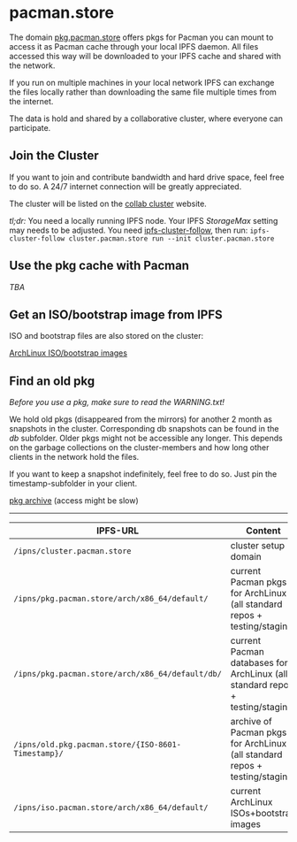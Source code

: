 # pacman.store

The domain [pkg.pacman.store](http://pkg.pacman.store) offers pkgs for Pacman you can mount to access it as Pacman cache through your local IPFS daemon. All files accessed this way will be downloaded to your IPFS cache and shared with the network.

If you run on multiple machines in your local network IPFS can exchange the files locally rather than downloading the same file multiple times from the internet.

The data is hold and shared by a collaborative cluster, where everyone can participate.

## Join the Cluster

If you want to join and contribute bandwidth and hard drive space, feel free to do so. A 24/7 internet connection will be greatly appreciated.

The cluster will be listed on the [collab cluster](https://collab.ipfscluster.io/) website.

*tl;dr:* You need a locally running IPFS node. Your IPFS *StorageMax* setting may needs to be adjusted. You need [ipfs-cluster-follow](https://dist.ipfs.io/#ipfs-cluster-follow), then run: ```ipfs-cluster-follow cluster.pacman.store run --init cluster.pacman.store```


## Use the pkg cache with Pacman

*TBA*

## Get an ISO/bootstrap image from IPFS

ISO and bootstrap files are also stored on the cluster:

[ArchLinux ISO/bootstrap images](http://iso.pacman.store/arch/x86_64/default/)

## Find an old pkg

*Before you use a pkg, make sure to read the WARNING.txt!*

We hold old pkgs (disappeared from the mirrors) for another 2 month as snapshots in the cluster. Corresponding db snapshots can be found in the *db* subfolder. Older pkgs might not be accessible any longer. This depends on the garbage collections on the cluster-members and how long other clients in the network hold the files.

If you want to keep a snapshot indefinitely, feel free to do so. Just pin the timestamp-subfolder in your client.



[pkg archive](http://old.pkg.pacman.store/) (access might be slow)


---

| IPFS-URL | Content |
| - | - |
| `/ipns/cluster.pacman.store` | cluster setup domain |
| `/ipns/pkg.pacman.store/arch/x86_64/default/` | current Pacman pkgs for ArchLinux (all standard repos + testing/staging) |
| `/ipns/pkg.pacman.store/arch/x86_64/default/db/` | current Pacman databases for ArchLinux  (all standard repos + testing/staging) |
| `/ipns/old.pkg.pacman.store/{ISO-8601-Timestamp}/` | archive of Pacman pkgs for ArchLinux  (all standard repos + testing/staging) |
| `/ipns/iso.pacman.store/arch/x86_64/default/` | current ArchLinux ISOs+bootstrap images |
















